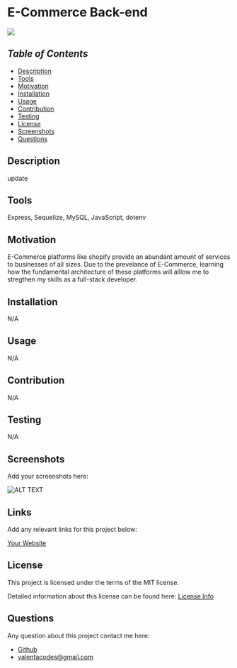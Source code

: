 # E-Commerce Back-end

<a href="https://choosealicense.com/licenses/mit">
<img src="https://img.shields.io/badge/License-MIT-blue" />
</a>

## *Table of Contents*

- [Description](#description)
- [Tools](#tools)
- [Motivation](#motivation)
- [Installation](#installation)
- [Usage](#usage)
- [Contribution](#contribution)
- [Testing](#testing)
- [License](#license)
- [Screenshots](#screenshots)
- [Questions](#questions)

## **Description**

  update

## **Tools**

  Express, Sequelize, MySQL, JavaScript, dotenv

## **Motivation**

  E-Commerce platforms like shopify provide an abundant amount of services to businesses of all sizes. Due to the prevelance of E-Commerce, learning how the fundamental architecture of these platforms will alllow me to stregthen my skills as a full-stack developer.

## **Installation**
  
  N/A

## **Usage**

  N/A

## **Contribution**

  N/A
  
## **Testing**

  N/A

## **Screenshots**

  Add your screenshots here:

  ![ALT TEXT](URL)

## **Links**
  
  Add any relevant links for this project below:

  [Your Website](URL)

## License

  This project is licensed under the terms of the MIT license.

  Detailed information about this license can be found here: [License Info](https://choosealicense.com/licenses/mit)

## Questions

  Any question about this project contact me here:

- [Github](https://github.com/valentacodes)
- <valentacodes@gmail.com>
  